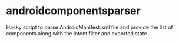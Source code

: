 # androidcomponentsparser
Hacky script to parse AndroidManifest.xml file and provide the list of components along with the intent filter and exported state
